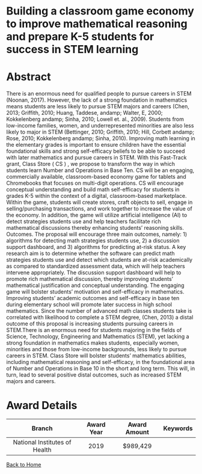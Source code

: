
Building a classroom game economy to improve mathematical reasoning and prepare K-5 students for success in STEM learning
=========================================================================================================================

# Abstract


There is an enormous need for qualified people to pursue careers in STEM (Noonan,
2017). However, the lack of a strong foundation in mathematics means students are less likely
to pursue STEM majors and careers (Chen, 2013; Griffith, 2010; Huang, Taddese, andamp; Walter, E,
2000; Kokkelenberg andamp; Sinha, 2010; Lowell et. al., 2009). Students from low-income families,
women, and underrepresented minorities are also less likely to major in STEM (Bettinger, 2010;
Griffith, 2010; Hill, Corbett andamp; Rose, 2010; Kokkelenberg andamp; Sinha, 2010). Improving math
learning in the elementary grades is important to ensure children have the essential
foundational skills and strong self-efficacy beliefs to be able to succeed with later mathematics
and pursue careers in STEM. With this Fast-Track grant, Class Store ( CS ) , we propose to
transform the way in which students learn Number and Operations in Base Ten. CS will be an
engaging, commercially available, classroom-based economy game for tablets and
Chromebooks that focuses on multi-digit operations. CS will encourage conceptual
understanding and build math self-efficacy for students in grades K-5 within the context of a
digital, classroom-based marketplace. Within the game, students will create stores, craft objects
to sell, engage in selling/purchasing transactions, and work together to increase the value of the
economy. In addition, the game will utilize artificial intelligence (AI) to detect strategies students
use and help teachers facilitate rich mathematical discussions thereby enhancing students’
reasoning skills.
Outcomes. The proposal will encourage three main outcomes, namely: 1) algorithms for
detecting math strategies students use, 2) a discussion support dashboard, and 3) algorithms
for predicting at-risk status. A key research aim is to determine whether the software can predict
math strategies students use and detect which students are at-risk academically as compared
to standardized assessment data, which will help teachers intervene appropriately. The
discussion support dashboard will help to promote rich mathematical discussion, thereby
improving students’ mathematical justification and conceptual understanding. The engaging
game will bolster students’ motivation and self-efficacy in mathematics.
Improving students’ academic outcomes and self-efficacy in base ten during elementary
school will promote later success in high school mathematics. Since the number of advanced
math classes students take is correlated with likelihood to complete a STEM degree, (Chen,
2013) a distal outcome of this proposal is increasing students pursuing careers in STEM.There is an enormous need for students majoring in the fields of Science, Technology,
Engineering and Mathematics (STEM), yet lacking a strong foundation in mathematics makes
students, especially women, minorities and those from low-income backgrounds, less likely to
pursue careers in STEM. Class Store will bolster students’ mathematics abilities, including
mathematical reasoning and self-efficacy, in the foundational area of Number and Operations in
Base 10 in the short and long term. This will, in turn, lead to several positive distal outcomes,
such as increased STEM majors and careers.  

# Award Details

|Branch|Award Year|Award Amount|Keywords|
| :---: | :---: | :---: | :---: |
|National Institutes of Health|2019|$989,429||
  
  


[Back to Home](https://github.com/chrischow/dod_sbir_awards/JH/#2543)